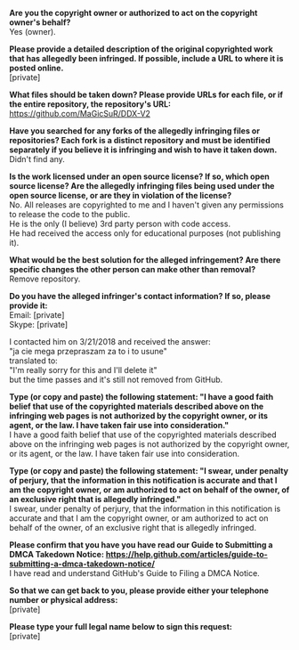 **Are you the copyright owner or authorized to act on the copyright owner's behalf?**  
Yes (owner).  
  
**Please provide a detailed description of the original copyrighted work that has allegedly been infringed. If possible, include a URL to where it is posted online.**  
[private]   
  
**What files should be taken down? Please provide URLs for each file, or if the entire repository, the repository's URL:**  
https://github.com/MaGicSuR/DDX-V2  
  
**Have you searched for any forks of the allegedly infringing files or repositories? Each fork is a distinct repository and must be identified separately if you believe it is infringing and wish to have it taken down.**  
Didn't find any.  
  
**Is the work licensed under an open source license? If so, which open source license? Are the allegedly infringing files being used under the open source license, or are they in violation of the license?**  
No. All releases are copyrighted to me and I haven't given any permissions to release the code to the public.  
He is the only (I believe) 3rd party person with code access.  
He had received the access only for educational purposes (not publishing it).  
  
**What would be the best solution for the alleged infringement? Are there specific changes the other person can make other than removal?**  
Remove repository.  
  
**Do you have the alleged infringer's contact information? If so, please provide it:**  
Email: [private]   
Skype: [private]   
  
I contacted him on 3/21/2018 and received the answer:  
"ja cie mega przepraszam za to i to usune"  
translated to:  
"I'm really sorry for this and I'll delete it"  
but the time passes and it's still not removed from GitHub.  
  
**Type (or copy and paste) the following statement: "I have a good faith belief that use of the copyrighted materials described above on the infringing web pages is not authorized by the copyright owner, or its agent, or the law. I have taken fair use into consideration."**  
I have a good faith belief that use of the copyrighted materials described above on the infringing web pages is not authorized by the copyright owner, or its agent, or the law. I have taken fair use into consideration.  
  
**Type (or copy and paste) the following statement: "I swear, under penalty of perjury, that the information in this notification is accurate and that I am the copyright owner, or am authorized to act on behalf of the owner, of an exclusive right that is allegedly infringed."**  
I swear, under penalty of perjury, that the information in this notification is accurate and that I am the copyright owner, or am authorized to act on behalf of the owner, of an exclusive right that is allegedly infringed.  
  
**Please confirm that you have you have read our Guide to Submitting a DMCA Takedown Notice: https://help.github.com/articles/guide-to-submitting-a-dmca-takedown-notice/**  
I have read and understand GitHub's Guide to Filing a DMCA Notice.  
  
**So that we can get back to you, please provide either your telephone number or physical address:**  
[private]    
  
**Please type your full legal name below to sign this request:**  
[private]  
